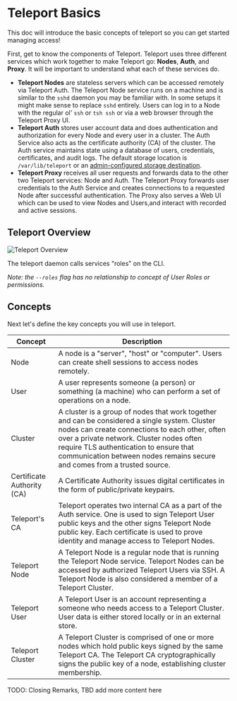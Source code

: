 # Teleport Basics

This doc will introduce the basic concepts of teleport so you can get started managing access!

First, get to know the components of Teleport. Teleport uses three different services which work together to make Teleport go: **Nodes**, **Auth**, and **Proxy**. It will be important to understand what each of these services do.

- **Teleport Nodes** are stateless servers which can be accessed remotely via Teleport Auth. The Teleport Node service runs on a machine and is similar to the `sshd` daemon you may be familiar with. In some setups it might make sense to replace `sshd` entirely. Users can log in to a Node with the regular ol' `ssh` or `tsh ssh` or via a web browser through the Teleport Proxy UI.
- **Teleport Auth** stores user account data and does authentication and authorization for every Node and every user in a cluster. The Auth Service also acts as the certificate authority (CA) of the cluster. The Auth service maintains state using a database of users, credentials, certificates, and audit logs. The default storage location is `/var/lib/teleport` or an [admin-configured storage destination](../guides/production#storage).
- **Teleport Proxy** receives all user requests and forwards data to the other two Teleport services: Node and Auth. The Teleport Proxy forwards user credentials to the Auth Service and creates connections to a requested Node after successful authentication. The Proxy also serves a Web UI which can be used to view Nodes and Users,and interact with recorded and active sessions.

## **Teleport Overview**

![Teleport Overview](img/overview.svg)

The teleport daemon calls services "roles" on the CLI.

_Note: the `--roles` flag has no relationship to concept of User Roles or permissions._

## Concepts

Next let's define the key concepts you will use in teleport.

|Concept                  | Description
|------------------|------------
| Node             | A node is a "server", "host" or "computer". Users can create shell sessions to access nodes remotely.
| User             | A user represents someone (a person) or something (a machine) who can perform a set of operations on a node.
| Cluster          | A cluster is a group of nodes that work together and can be considered a single system. Cluster nodes can create connections to each other, often over a private network. Cluster nodes often require TLS authentication to ensure that communication between nodes remains secure and comes from a trusted source.
| Certificate Authority (CA) | A Certificate Authority issues digital certificates in the form of public/private keypairs.
| Teleport's CA | Teleport operates two internal CA as a part of the Auth service. One is used to sign Teleport User public keys and the other signs Teleport Node public key. Each certificate is used to prove identity and manage access to Teleport Nodes.
| Teleport Node    | A Teleport Node is a regular node that is running the Teleport Node service. Teleport Nodes can be accessed by authorized Teleport Users via SSH. A Teleport Node is also considered a member of a Teleport Cluster.
| Teleport User    | A Teleport User is an account representing a someone who needs access to a Teleport Cluster. User data is either stored locally or in an external store.
| Teleport Cluster | A Teleport Cluster is comprised of one or more nodes which hold public keys signed by the same Teleport CA. The Teleport CA cryptographically signs the public key of a node, establishing cluster membership.


<!--| Cluster Name     | Every Teleport cluster must have a name. If a name is not supplied via `teleport.yaml` configuration file, a GUID will be generated. **IMPORTANT:** renaming a cluster invalidates its keys and all certificates it had created.
| Trusted Cluster | Teleport Auth Service can allow 3rd party users or nodes to connect if their public keys are signed by a trusted CA. A "trusted cluster" is a pair of public keys of the trusted CA. It can be configured via `teleport.yaml` file.-->

<!--Teleport Users are defined for all no level Every Teleport User must be associated with a list of machine-level OS usernames it can authenticate as during a login. This list is called "user mappings".-->

TODO: Closing Remarks, TBD add more content here
